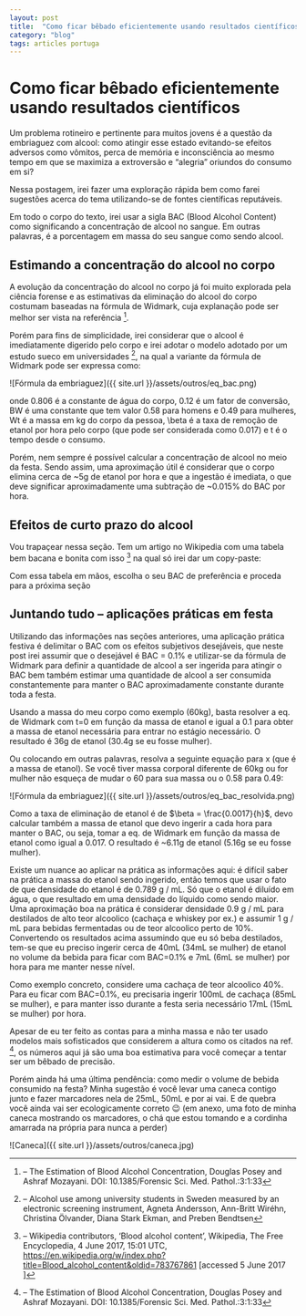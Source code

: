 ```yaml
---
layout: post
title:  "Como ficar bêbado eficientemente usando resultados científicos"
category: "blog"
tags: articles portuga
---
```


# Como ficar bêbado eficientemente usando resultados científicos

Um problema rotineiro e pertinente para muitos jovens é a questão da embriaguez com alcool: como atingir esse estado evitando-se efeitos adversos como vômitos, perca de memória e inconsciência ao mesmo tempo em que se maximiza a extroversão e “alegria” oriundos do consumo em si?

Nessa postagem, irei fazer uma exploração rápida bem como farei sugestões acerca do tema utilizando-se de fontes científicas reputáveis.

Em todo o corpo do texto, irei usar a sigla BAC (Blood Alcohol Content) como significando a concentração de alcool no sangue. Em outras palavras, é a porcentagem em massa do seu sangue como sendo alcool.

## Estimando a concentração do alcool no corpo

A evolução da concentração do alcool no corpo já foi muito explorada pela ciência forense e as estimativas da eliminação do alcool do corpo costumam baseadas na fórmula de Widmark, cuja explanação pode ser melhor ser vista na referência [^1].

Porém para fins de simplicidade, irei considerar que o alcool é imediatamente digerido pelo corpo e irei adotar o modelo adotado por um estudo sueco em universidades [^2], na qual a variante da fórmula de Widmark pode ser expressa como:

![Fórmula da embriaguez]({{ site.url }}/assets/outros/eq_bac.png)

onde 0.806 é a constante de água do corpo, 0.12 é um fator de conversão, BW é uma constante que tem valor 0.58 para homens e 0.49 para mulheres, Wt é a massa em kg do corpo da pessoa, \beta é a taxa de remoção de etanol por hora pelo corpo (que pode ser considerada como 0.017) e t é o tempo desde o consumo.

Porém, nem sempre é possível calcular a concentração de alcool no meio da festa. Sendo assim, uma aproximação útil é considerar que o corpo elimina cerca de ~5g de etanol por hora e que a ingestão é imediata, o que deve significar aproximadamente uma subtração de ~0.015% do BAC por hora.

## Efeitos de curto prazo do alcool

Vou trapaçear nessa seção. Tem um artigo no Wikipedia com uma tabela bem bacana e bonita com isso [^3] na qual só irei dar um copy-paste:

Com essa tabela em mãos, escolha o seu BAC de preferência e proceda para a próxima seção

## Juntando tudo – aplicações práticas em festa

Utilizando das informações nas seções anteriores, uma aplicação prática festiva é delimitar o BAC com os efeitos subjetivos desejáveis, que neste post irei assumir que o desejável é BAC = 0.1% e utilizar-se da fórmula de Widmark para definir a quantidade de alcool a ser ingerida para atingir o BAC bem também estimar uma quantidade de alcool a ser consumida constantemente para manter o BAC aproximadamente constante durante toda a festa.

Usando a massa do meu corpo como exemplo (60kg), basta resolver a eq. de Widmark com t=0 em função da massa de etanol e igual a 0.1 para obter a massa de etanol necessária para entrar no estágio necessário. O resultado é 36g de etanol (30.4g se eu fosse mulher).

Ou colocando em outras palavras, resolva a seguinte equação para x (que é a massa de etanol). Se você tiver massa corporal diferente de 60kg ou for mulher não esqueça de mudar o 60 para sua massa ou o 0.58 para 0.49:

![Fórmula da embriaguez]({{ site.url }}/assets/outros/eq_bac_resolvida.png)

Como a taxa de eliminação de etanol é de $\beta = \frac{0.0017}{h}$, devo calcular também a massa de etanol que devo ingerir a cada hora para manter o BAC,  ou seja, tomar a eq. de Widmark em função da massa de etanol como igual a 0.017. O resultado é ~6.11g de etanol (5.16g se eu fosse mulher).

Existe um nuance ao aplicar na prática as informações aqui: é difícil saber na prática a massa do etanol sendo ingerido, então temos que usar o fato de que densidade do etanol é de 0.789 g / mL. Só que o etanol é diluído em água, o que resultado em uma densidade do líquido como sendo maior. Uma aproximação boa na prática é considerar densidade 0.9 g / mL para destilados de alto teor alcoolico (cachaça e whiskey por ex.) e assumir 1 g / mL para bebidas fermentadas ou de teor alcoolico perto de 10%. Convertendo os resultados acima assumindo que eu só beba destilados, tem-se que eu preciso ingerir cerca de 40mL (34mL se mulher) de etanol no volume da bebida para ficar com BAC=0.1% e 7mL (6mL se mulher) por hora para me manter nesse nível.

Como exemplo concreto, considere uma cachaça de teor alcoolico 40%. Para eu ficar com BAC=0.1%, eu precisaria ingerir 100mL de cachaça (85mL se mulher), e para manter isso durante a festa seria necessário 17mL (15mL se mulher) por hora.

Apesar de eu ter feito as contas para a minha massa e não ter usado modelos mais sofisticados que considerem a altura como os citados na ref. [^1], os números aqui já são uma boa estimativa para você começar a tentar ser um bêbado de precisão.

Porém ainda há uma última pendência:  como medir o volume de bebida consumido na festa? Minha sugestão é você levar uma caneca contigo junto e fazer marcadores nela de 25mL, 50mL e por ai vai. E de quebra você ainda vai ser ecologicamente correto 😉 (em anexo, uma foto de minha caneca mostrando os marcadores, o chá que estou tomando e a cordinha amarrada na própria para nunca a perder)

![Caneca]({{ site.url }}/assets/outros/caneca.jpg)

[^1]: – The Estimation of Blood Alcohol Concentration, Douglas Posey and Ashraf Mozayani. DOI: 10.1385/Forensic Sci. Med. Pathol.:3:1:33

[^2]: – Alcohol use among university students in Sweden measured by an electronic screening instrument, Agneta Andersson, Ann-Britt Wiréhn, Christina Ölvander, Diana Stark Ekman, and Preben Bendtsen

[^3]:  – Wikipedia contributors, ‘Blood alcohol content’, Wikipedia, The Free Encyclopedia, 4 June 2017, 15:01 UTC, <https://en.wikipedia.org/w/index.php?title=Blood_alcohol_content&oldid=783767861> [accessed 5 June 2017 ]
